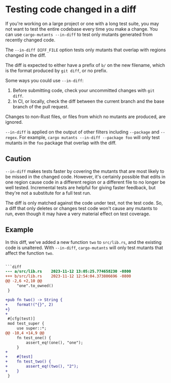 # Testing code changed in a diff

If you're working on a large project or one with a long test suite, you may not want to test the entire codebase every time you make a change. You can use `cargo-mutants --in-diff` to test only mutants generated from recently changed code.

The `--in-diff DIFF_FILE` option tests only mutants that overlap with regions changed in the diff.

The diff is expected to either have a prefix of `b/` on the new filename, which is the format produced by `git diff`, or no prefix.

Some ways you could use `--in-diff`:

1. Before submitting code, check your uncommitted changes with `git diff`.
2. In CI, or locally, check the diff between the current branch and the base branch of the pull request.

Changes to non-Rust files, or files from which no mutants are produced, are ignored.

`--in-diff` is applied on the output of other filters including `--package` and `--regex`. For example, `cargo mutants --in-diff --package foo` will only test mutants in the `foo` package that overlap with the diff.

## Caution

`--in-diff` makes tests faster by covering the mutants that are most likely to be missed in the changed code. However, it's certainly possible that edits in one region cause code in a different region or a different file to no longer be well tested. Incremental tests are helpful for giving faster feedback, but they're not a substitute for a full test run.

The diff is only matched against the code under test, not the test code. So, a diff that only deletes or changes test code won't cause any mutants to run, even though it may have a very material effect on test coverage.

## Example

In this diff, we've added a new function `two` to `src/lib.rs`, and the existing code is unaltered. With `--in-diff`, `cargo-mutants` will only test mutants that affect the function `two`.

```diff

```diff
--- a/src/lib.rs    2023-11-12 13:05:25.774658230 -0800
+++ b/src/lib.rs    2023-11-12 12:54:04.373806696 -0800
@@ -2,6 +2,10 @@
     "one".to_owned()
 }

+pub fn two() -> String {
+    format!("{}", 2)
+}
+
 #[cfg(test)]
 mod test_super {
     use super::*;
@@ -10,4 +14,9 @@
     fn test_one() {
         assert_eq!(one(), "one");
     }
+
+    #[test]
+    fn test_two() {
+        assert_eq!(two(), "2");
+    }
 }
```
